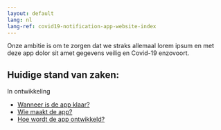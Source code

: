 ```yaml
---
layout: default
lang: nl
lang-ref: covid19-notification-app-website-index
---
```


<div class="lead">Onze ambitie is om te zorgen dat we straks allemaal lorem ipsum en met deze app dolor sit amet gegevens veilig en Covid-19 enzovoort.</div>

<div class="follow">
  <h2>Huidige stand van zaken:</h2>
  <div class="state">In ontwikkeling</div>
  <ul>
    <li><a href="#">Wanneer is de app klaar?</a></li>
    <li><a href="#">Wie maakt de app?</a></li>
    <li><a href="#">Hoe wordt de app ontwikkeld?</a></li>
  </ul>
</div>
